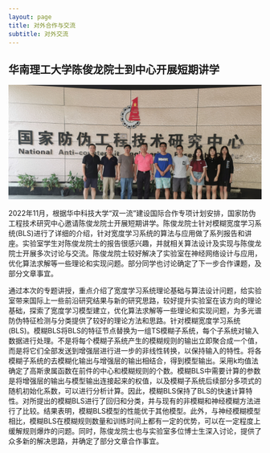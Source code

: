 ```yaml
---
layout: page
title: 对外合作与交流
subtitle: 对外交流
---
```

<!--
 * @Author: Conghao Wong
 * @Date: 2023-03-08 19:13:03
 * @LastEditors: Conghao Wong
 * @LastEditTime: 2023-03-12 10:23:52
 * @Description: file content
 * @Github: https://cocoon2wong.github.io
 * Copyright 2023 Conghao Wong, All Rights Reserved.
-->

## 华南理工大学陈俊龙院士到中心开展短期讲学

<div align="center">
     <img src="/assets/img/cooperations/posts/0-0.jpg">
</div>

2022年11月，根据华中科技大学“双一流”建设国际合作专项计划安排，国家防伪工程技术研究中心邀请陈俊龙院士开展短期讲学。陈俊龙院士针对模糊宽度学习系统(BLS)进行了详细的介绍，针对宽度学习系统的算法与应用做了系列报告和讲座。实验室学生对陈俊龙院士的报告很感兴趣，并就相关算法设计及实现与陈俊龙院士开展多次讨论与交流。陈俊龙院士较好解决了实验室在神经网络设计与应用，优化算法求解等一些理论和实现问题。部分同学也讨论确定了下一步合作课题，及部分文章事宜。

通过本次的专题讲授，重点介绍了宽度学习系统理论基础与算法设计问题，给实验室带来国际上一些前沿研究结果与新的研究思路，较好提升实验室在该方向的理论基础，探索了宽度学习模型建立，优化算法求解等一些理论和实现问题，为多光谱防伪特征检测与分类提供了较好的理论方法和思路。针对模糊宽度学习系统(BLS)。模糊BLS将BLS的特征节点替换为一组TS模糊子系统，每个子系统对输入数据进行处理。不是将每个模糊子系统产生的模糊规则的输出立即聚合成一个值，而是将它们全部发送到增强层进行进一步的非线性转换，以保持输入的特性。将各模糊子系统的去模糊化输出与增强层的输出相结合，得到模型输出。采用k均值法确定了高斯隶属函数在前件的中心和模糊规则的个数。模糊BLS中需要计算的参数是将增强层的输出与模型输出连接起来的权值，以及模糊子系统后续部分多项式的随机初始化系数，可以进行分析计算。因此，模糊BLS保持了BLS的快速计算特性。对所提出的模糊BLS进行了回归和分类，并与现有的非模糊和神经模糊方法进行了比较。结果表明，模糊BLS模型的性能优于其他模型。此外，与神经模糊模型相比，模糊BLS在模糊规则数量和训练时间上都有一定的优势，可以在一定程度上缓解规则爆炸的问题。同时，陈俊龙院士也与实验室多位博士生深入讨论，提供了众多新的解决思路，并确定了部分文章合作事宜。
